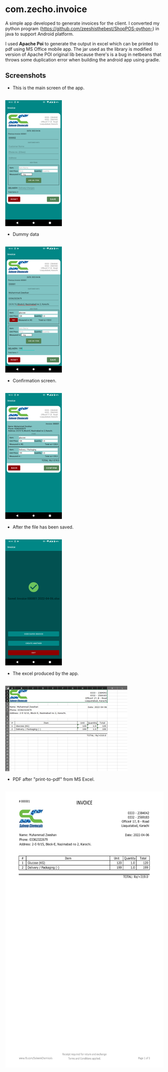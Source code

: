 ﻿# com.zecho.invoice
A simple app developed to generate invoices for the client.
I converted my python program (https://github.com/zeeshisthebest/ShopPOS-python-) in java to support Android platform.

I used **Apache Poi** to generate the output in excel which can be printed to pdf using MS Office mobile app. The jar used as the library is modified version of Apache POI original lib because there's is a bug in netbeans that throws some duplication error when building the android app using gradle.

## Screenshots
- This is the main screen of the app.
<br>
<img src="https://github.com/zeeshisthebest/com.zecho.invoice/blob/main/snapshots/1.png?raw=true" 
     width="180" height="400"/>
<br>

- Dummy data
<br>
<img src="https://github.com/zeeshisthebest/com.zecho.invoice/blob/main/snapshots/2.png?raw=true" 
     width="180" height="400"/>
<br>

- Confirmation screen.
<br>
<img src="https://github.com/zeeshisthebest/com.zecho.invoice/blob/main/snapshots/3.png?raw=true" 
     width="180" height="400"/>
<br>

- After the file has been saved.
<br>
<img src="https://github.com/zeeshisthebest/com.zecho.invoice/blob/main/snapshots/4.png?raw=true" 
     width="180" height="400"/>
<br>

- The excel produced by the app.
<br>
<img src="https://github.com/zeeshisthebest/com.zecho.invoice/blob/main/snapshots/excel.jpg?raw=true" 
     width="388" height="271"/>
<br>

- PDF after "print-to-pdf" from MS Excel.
<br>
<img src="https://github.com/zeeshisthebest/com.zecho.invoice/blob/main/snapshots/pdf.jpg?raw=true" 
     width="620" height="877"/>
